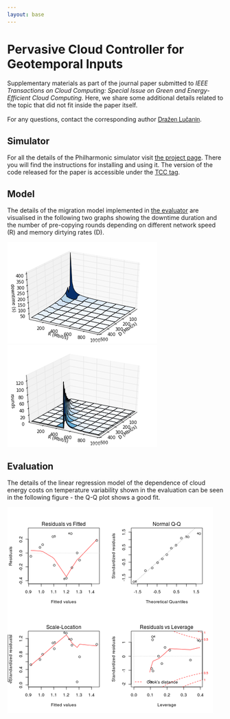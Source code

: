 ```yaml
---
layout: base
---
```


# Pervasive Cloud Controller for Geotemporal Inputs

Supplementary materials as part of the journal paper submitted to
*IEEE Transactions on Cloud Computing: Special Issue on Green and
Energy-Efficient Cloud Computing.* Here, we share some additional
details related to the topic that did not fit inside the paper itself.

For any questions, contact the corresponding author
<a href="http://www.infosys.tuwien.ac.at/staff/drazen/"
style="font-family: 'Helvetica Neue', Helvetica, Arial, sans-serif;">
Dražen Lučanin</a>.

## Simulator

For all the details of the Philharmonic simulator visit [the project page](/).
There you will find the instructions for installing and using it.
The version of the code released for the paper is accessible
under the [TCC tag](https://github.com/philharmonic/philharmonic/tree/TCC/).

## Model

The details of the migration model implemented in
[the evaluator](https://github.com/philharmonic/philharmonic/blob/TCC/philharmonic/scheduler/evaluator.py)
are visualised in the following two graphs showing the downtime duration and the
number of pre-copying rounds depending on different network speed (R) and
memory dirtying rates (D).

![downtime duration](img/migration-downtime.png)
![number of rounds](img/migration-rounds.png)

## Evaluation

The details of the linear regression model of the dependence of cloud
energy costs on temperature variability shown in the evaluation can be
seen in the following figure - the Q-Q plot shows a good fit.

![temperature variation](img/temp_variation-linear_regression.png)
